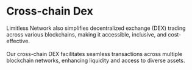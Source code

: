 # Cross-chain Dex

Limitless Network also simplifies decentralized exchange (DEX) trading across various blockchains, making it accessible, inclusive, and cost-effective.\
\
Our cross-chain DEX facilitates seamless transactions across multiple blockchain networks, enhancing liquidity and access to diverse assets.
